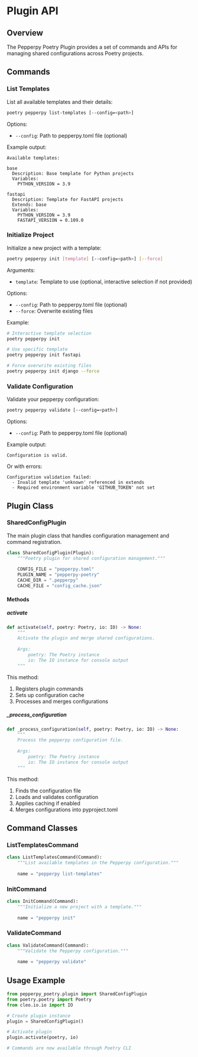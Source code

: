 # Plugin API

## Overview

The Pepperpy Poetry Plugin provides a set of commands and APIs for managing shared configurations across Poetry projects.

## Commands

### List Templates

List all available templates and their details:

```bash
poetry pepperpy list-templates [--config=<path>]
```

Options:
- `--config`: Path to pepperpy.toml file (optional)

Example output:
```
Available templates:

base
  Description: Base template for Python projects
  Variables:
    PYTHON_VERSION = 3.9

fastapi
  Description: Template for FastAPI projects
  Extends: base
  Variables:
    PYTHON_VERSION = 3.9
    FASTAPI_VERSION = 0.109.0
```

### Initialize Project

Initialize a new project with a template:

```bash
poetry pepperpy init [template] [--config=<path>] [--force]
```

Arguments:
- `template`: Template to use (optional, interactive selection if not provided)

Options:
- `--config`: Path to pepperpy.toml file (optional)
- `--force`: Overwrite existing files

Example:
```bash
# Interactive template selection
poetry pepperpy init

# Use specific template
poetry pepperpy init fastapi

# Force overwrite existing files
poetry pepperpy init django --force
```

### Validate Configuration

Validate your pepperpy configuration:

```bash
poetry pepperpy validate [--config=<path>]
```

Options:
- `--config`: Path to pepperpy.toml file (optional)

Example output:
```
Configuration is valid.
```

Or with errors:
```
Configuration validation failed:
  - Invalid template 'unknown' referenced in extends
  - Required environment variable 'GITHUB_TOKEN' not set
```

## Plugin Class

### SharedConfigPlugin

The main plugin class that handles configuration management and command registration.

```python
class SharedConfigPlugin(Plugin):
    """Poetry plugin for shared configuration management."""
    
    CONFIG_FILE = "pepperpy.toml"
    PLUGIN_NAME = "pepperpy-poetry"
    CACHE_DIR = ".pepperpy"
    CACHE_FILE = "config_cache.json"
```

#### Methods

##### activate

```python
def activate(self, poetry: Poetry, io: IO) -> None:
    """
    Activate the plugin and merge shared configurations.
    
    Args:
        poetry: The Poetry instance
        io: The IO instance for console output
    """
```

This method:
1. Registers plugin commands
2. Sets up configuration cache
3. Processes and merges configurations

##### _process_configuration

```python
def _process_configuration(self, poetry: Poetry, io: IO) -> None:
    """
    Process the pepperpy configuration file.
    
    Args:
        poetry: The Poetry instance
        io: The IO instance for console output
    """
```

This method:
1. Finds the configuration file
2. Loads and validates configuration
3. Applies caching if enabled
4. Merges configurations into pyproject.toml

## Command Classes

### ListTemplatesCommand

```python
class ListTemplatesCommand(Command):
    """List available templates in the Pepperpy configuration."""
    
    name = "pepperpy list-templates"
```

### InitCommand

```python
class InitCommand(Command):
    """Initialize a new project with a template."""
    
    name = "pepperpy init"
```

### ValidateCommand

```python
class ValidateCommand(Command):
    """Validate the Pepperpy configuration."""
    
    name = "pepperpy validate"
```

## Usage Example

```python
from pepperpy_poetry.plugin import SharedConfigPlugin
from poetry.poetry import Poetry
from cleo.io.io import IO

# Create plugin instance
plugin = SharedConfigPlugin()

# Activate plugin
plugin.activate(poetry, io)

# Commands are now available through Poetry CLI
```
